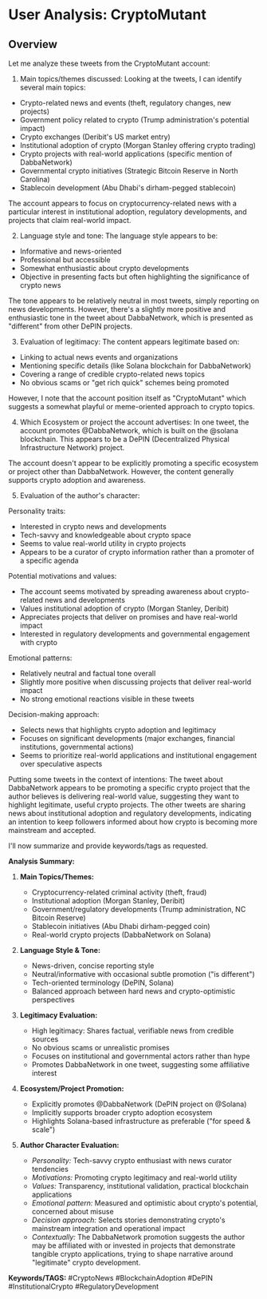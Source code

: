 # User Analysis: CryptoMutant

## Overview

<think>
Let me analyze these tweets from the CryptoMutant account:

1. Main topics/themes discussed:
Looking at the tweets, I can identify several main topics:
- Crypto-related news and events (theft, regulatory changes, new projects)
- Government policy related to crypto (Trump administration's potential impact)
- Crypto exchanges (Deribit's US market entry)
- Institutional adoption of crypto (Morgan Stanley offering crypto trading)
- Crypto projects with real-world applications (specific mention of DabbaNetwork)
- Governmental crypto initiatives (Strategic Bitcoin Reserve in North Carolina)
- Stablecoin development (Abu Dhabi's dirham-pegged stablecoin)

The account appears to focus on cryptocurrency-related news with a particular interest in institutional adoption, regulatory developments, and projects that claim real-world impact.

2. Language style and tone:
The language style appears to be:
- Informative and news-oriented
- Professional but accessible
- Somewhat enthusiastic about crypto developments
- Objective in presenting facts but often highlighting the significance of crypto news

The tone appears to be relatively neutral in most tweets, simply reporting on news developments. However, there's a slightly more positive and enthusiastic tone in the tweet about DabbaNetwork, which is presented as "different" from other DePIN projects.

3. Evaluation of legitimacy:
The content appears legitimate based on:
- Linking to actual news events and organizations
- Mentioning specific details (like Solana blockchain for DabbaNetwork)
- Covering a range of credible crypto-related news topics
- No obvious scams or "get rich quick" schemes being promoted

However, I note that the account position itself as "CryptoMutant" which suggests a somewhat playful or meme-oriented approach to crypto topics.

4. Which Ecosystem or project the account advertises:
In one tweet, the account promotes @DabbaNetwork, which is built on the @solana blockchain. This appears to be a DePIN (Decentralized Physical Infrastructure Network) project.

The account doesn't appear to be explicitly promoting a specific ecosystem or project other than DabbaNetwork. However, the content generally supports crypto adoption and awareness.

5. Evaluation of the author's character:

Personality traits:
- Interested in crypto news and developments
- Tech-savvy and knowledgeable about crypto space
- Seems to value real-world utility in crypto projects
- Appears to be a curator of crypto information rather than a promoter of a specific agenda

Potential motivations and values:
- The account seems motivated by spreading awareness about crypto-related news and developments
- Values institutional adoption of crypto (Morgan Stanley, Deribit)
- Appreciates projects that deliver on promises and have real-world impact
- Interested in regulatory developments and governmental engagement with crypto

Emotional patterns:
- Relatively neutral and factual tone overall
- Slightly more positive when discussing projects that deliver real-world impact
- No strong emotional reactions visible in these tweets

Decision-making approach:
- Selects news that highlights crypto adoption and legitimacy
- Focuses on significant developments (major exchanges, financial institutions, governmental actions)
- Seems to prioritize real-world applications and institutional engagement over speculative aspects

Putting some tweets in the context of intentions:
The tweet about DabbaNetwork appears to be promoting a specific crypto project that the author believes is delivering real-world value, suggesting they want to highlight legitimate, useful crypto projects.
The other tweets are sharing news about institutional adoption and regulatory developments, indicating an intention to keep followers informed about how crypto is becoming more mainstream and accepted.

I'll now summarize and provide keywords/tags as requested.
</think>

**Analysis Summary:**

1. **Main Topics/Themes:**
   - Cryptocurrency-related criminal activity (theft, fraud)
   - Institutional adoption (Morgan Stanley, Deribit)
   - Government/regulatory developments (Trump administration, NC Bitcoin Reserve)
   - Stablecoin initiatives (Abu Dhabi dirham-pegged coin)
   - Real-world crypto projects (DabbaNetwork on Solana)

2. **Language Style & Tone:**
   - News-driven, concise reporting style
   - Neutral/informative with occasional subtle promotion ("is different")
   - Tech-oriented terminology (DePIN, Solana)
   - Balanced approach between hard news and crypto-optimistic perspectives

3. **Legitimacy Evaluation:**
   - High legitimacy: Shares factual, verifiable news from credible sources
   - No obvious scams or unrealistic promises
   - Focuses on institutional and governmental actors rather than hype
   - Promotes DabbaNetwork in one tweet, suggesting some affiliative interest

4. **Ecosystem/Project Promotion:**
   - Explicitly promotes @DabbaNetwork (DePIN project on @Solana)
   - Implicitly supports broader crypto adoption ecosystem
   - Highlights Solana-based infrastructure as preferable ("for speed & scale")

5. **Author Character Evaluation:**
   - *Personality:* Tech-savvy crypto enthusiast with news curator tendencies
   - *Motivations:* Promoting crypto legitimacy and real-world utility
   - *Values:* Transparency, institutional validation, practical blockchain applications
   - *Emotional pattern:* Measured and optimistic about crypto's potential, concerned about misuse
   - *Decision approach:* Selects stories demonstrating crypto's mainstream integration and operational impact
   - *Contextually:* The DabbaNetwork promotion suggests the author may be affiliated with or invested in projects that demonstrate tangible crypto applications, trying to shape narrative around "legitimate" crypto development.

**Keywords/TAGS:** #CryptoNews #BlockchainAdoption #DePIN #InstitutionalCrypto #RegulatoryDevelopment